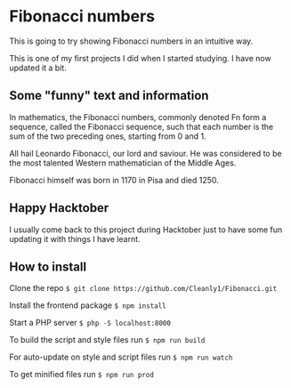 # Fibonacci numbers
This is going to try showing Fibonacci numbers in an intuitive way.

This is one of my first projects I did when I started studying. I have now updated it a bit. 



## Some "funny" text and information

In mathematics, the Fibonacci numbers, commonly denoted Fn form a sequence, called the Fibonacci sequence, such that each number is the sum of the two preceding ones, starting from 0 and 1.


All hail Leonardo Fibonacci, our lord and saviour. He was considered to be the most talented Western mathematician of the Middle Ages.

Fibonacci himself was born in 1170 in Pisa and died 1250. 


## Happy Hacktober

I usually come back to this project during Hacktober just to have some fun updating it with things I have learnt.


## How to install

Clone the repo
` $ git clone https://github.com/Cleanly1/Fibonacci.git `

Install the frontend package
` $ npm install `

Start a PHP server
` $ php -S localhost:8000 `

To build the script and style files run
` $ npm run build `

For auto-update on style and script files run
` $ npm run watch `

To get minified files run
` $ npm run prod `